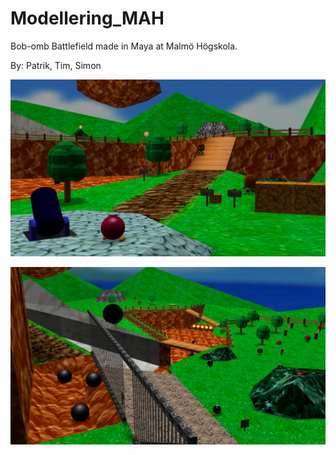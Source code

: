 ﻿# Modellering_MAH

Bob-omb Battlefield made in Maya at Malmö Högskola.

By:
Patrik,
Tim,
Simon

![ScreenShot](https://raw.githubusercontent.com/ThaH3lper/Modellering_MAH/master/Bomb%20omb%20battlefield/images/StartOverview.png)

![ScreenShot](https://raw.githubusercontent.com/ThaH3lper/Modellering_MAH/master/Bomb%20omb%20battlefield/images/RollingStones.png)
